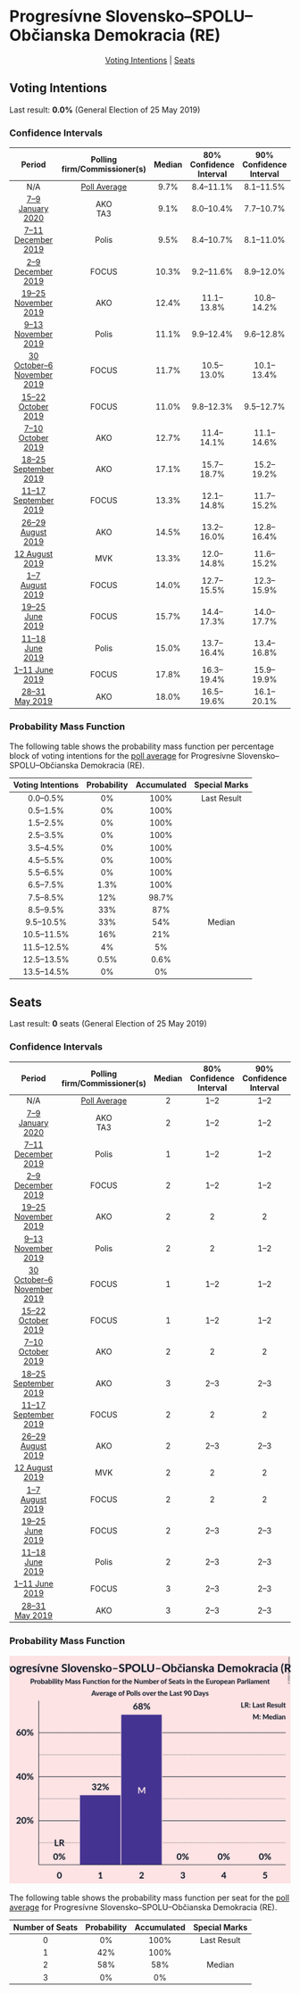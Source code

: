 # Progresívne Slovensko–SPOLU–Občianska Demokracia (RE)

<p align="center"><a href="#voting-intentions">Voting Intentions</a> | <a href="#seats">Seats</a></p>

## Voting Intentions

Last result: **0.0%** (General Election of 25 May 2019)

### Confidence Intervals

| Period     | Polling firm/Commissioner(s) | Median | 80% Confidence Interval | 90% Confidence Interval | 95% Confidence Interval | 99% Confidence Interval |
|:----------:|:----------------:|:-----------:|:-----------------------:|:-----------------------:|:-----------------------:|:-----------------------:|
| N/A | [Poll Average](average.html) | 9.7% | 8.4–11.1% | 8.1–11.5% | 7.8–11.9% | 7.2–12.6% |
| [7–9 January 2020](2020-01-09-AKO.html) | AKO <br> TA3 | 9.1% | 8.0–10.4% | 7.7–10.7% | 7.5–11.1% | 7.0–11.7% |
| [7–11 December 2019](2019-12-11-Polis.html) | Polis | 9.5% | 8.4–10.7% | 8.1–11.0% | 7.9–11.3% | 7.4–11.9% |
| [2–9 December 2019](2019-12-09-FOCUS.html) | FOCUS | 10.3% | 9.2–11.6% | 8.9–12.0% | 8.6–12.4% | 8.1–13.0% |
| [19–25 November 2019](2019-11-25-AKO.html) | AKO | 12.4% | 11.1–13.8% | 10.8–14.2% | 10.5–14.6% | 9.9–15.3% |
| [9–13 November 2019](2019-11-13-Polis.html) | Polis | 11.1% | 9.9–12.4% | 9.6–12.8% | 9.3–13.2% | 8.7–13.8% |
| [30 October–6 November 2019](2019-11-06-FOCUS.html) | FOCUS | 11.7% | 10.5–13.0% | 10.1–13.4% | 9.8–13.8% | 9.3–14.5% |
| [15–22 October 2019](2019-10-22-FOCUS.html) | FOCUS | 11.0% | 9.8–12.3% | 9.5–12.7% | 9.2–13.0% | 8.7–13.7% |
| [7–10 October 2019](2019-10-10-AKO.html) | AKO | 12.7% | 11.4–14.1% | 11.1–14.6% | 10.8–14.9% | 10.2–15.6% |
| [18–25 September 2019](2019-09-25-AKO.html) | AKO | 17.1% | 15.7–18.7% | 15.2–19.2% | 14.9–19.6% | 14.2–20.4% |
| [11–17 September 2019](2019-09-17-FOCUS.html) | FOCUS | 13.3% | 12.1–14.8% | 11.7–15.2% | 11.4–15.6% | 10.8–16.3% |
| [26–29 August 2019](2019-08-29-AKO.html) | AKO | 14.5% | 13.2–16.0% | 12.8–16.4% | 12.5–16.8% | 11.8–17.6% |
| [12 August 2019](2019-08-12-MVK.html) | MVK | 13.3% | 12.0–14.8% | 11.6–15.2% | 11.3–15.5% | 10.7–16.3% |
| [1–7 August 2019](2019-08-07-FOCUS.html) | FOCUS | 14.0% | 12.7–15.5% | 12.3–15.9% | 12.0–16.3% | 11.4–17.0% |
| [19–25 June 2019](2019-06-25-FOCUS.html) | FOCUS | 15.7% | 14.4–17.3% | 14.0–17.7% | 13.6–18.1% | 13.0–18.9% |
| [11–18 June 2019](2019-06-18-Polis.html) | Polis | 15.0% | 13.7–16.4% | 13.4–16.8% | 13.1–17.2% | 12.5–17.9% |
| [1–11 June 2019](2019-06-11-FOCUS.html) | FOCUS | 17.8% | 16.3–19.4% | 15.9–19.9% | 15.6–20.3% | 14.9–21.1% |
| [28–31 May 2019](2019-05-31-AKO.html) | AKO | 18.0% | 16.5–19.6% | 16.1–20.1% | 15.7–20.5% | 15.1–21.3% |

### Probability Mass Function

The following table shows the probability mass function per percentage block of voting intentions for the [poll average](average.html) for Progresívne Slovensko–SPOLU–Občianska Demokracia (RE).

| Voting Intentions | Probability | Accumulated | Special Marks |
|:-----------------:|:-----------:|:-----------:|:-------------:|
| 0.0–0.5% | 0% | 100% | Last Result |
| 0.5–1.5% | 0% | 100% |  |
| 1.5–2.5% | 0% | 100% |  |
| 2.5–3.5% | 0% | 100% |  |
| 3.5–4.5% | 0% | 100% |  |
| 4.5–5.5% | 0% | 100% |  |
| 5.5–6.5% | 0% | 100% |  |
| 6.5–7.5% | 1.3% | 100% |  |
| 7.5–8.5% | 12% | 98.7% |  |
| 8.5–9.5% | 33% | 87% |  |
| 9.5–10.5% | 33% | 54% | Median |
| 10.5–11.5% | 16% | 21% |  |
| 11.5–12.5% | 4% | 5% |  |
| 12.5–13.5% | 0.5% | 0.6% |  |
| 13.5–14.5% | 0% | 0% |  |


## Seats

Last result: **0** seats (General Election of 25 May 2019)

### Confidence Intervals

| Period     | Polling firm/Commissioner(s) | Median | 80% Confidence Interval | 90% Confidence Interval | 95% Confidence Interval | 99% Confidence Interval |
|:----------:|:----------------:|:------:|:-----------------------:|:-----------------------:|:-----------------------:|:-----------------------:|
| N/A | [Poll Average](average.html) | 2 | 1–2 | 1–2 | 1–2 | 1–2 |
| [7–9 January 2020](2020-01-09-AKO.html) | AKO <br> TA3 | 2 | 1–2 | 1–2 | 1–2 | 1–2 |
| [7–11 December 2019](2019-12-11-Polis.html) | Polis | 1 | 1–2 | 1–2 | 1–2 | 1–2 |
| [2–9 December 2019](2019-12-09-FOCUS.html) | FOCUS | 2 | 1–2 | 1–2 | 1–2 | 1–2 |
| [19–25 November 2019](2019-11-25-AKO.html) | AKO | 2 | 2 | 2 | 2 | 2 |
| [9–13 November 2019](2019-11-13-Polis.html) | Polis | 2 | 2 | 1–2 | 1–2 | 1–2 |
| [30 October–6 November 2019](2019-11-06-FOCUS.html) | FOCUS | 1 | 1–2 | 1–2 | 1–2 | 1–2 |
| [15–22 October 2019](2019-10-22-FOCUS.html) | FOCUS | 1 | 1–2 | 1–2 | 1–2 | 1–2 |
| [7–10 October 2019](2019-10-10-AKO.html) | AKO | 2 | 2 | 2 | 1–2 | 1–2 |
| [18–25 September 2019](2019-09-25-AKO.html) | AKO | 3 | 2–3 | 2–3 | 2–3 | 2–3 |
| [11–17 September 2019](2019-09-17-FOCUS.html) | FOCUS | 2 | 2 | 2 | 2 | 1–3 |
| [26–29 August 2019](2019-08-29-AKO.html) | AKO | 2 | 2–3 | 2–3 | 2–3 | 2–3 |
| [12 August 2019](2019-08-12-MVK.html) | MVK | 2 | 2 | 2 | 2–3 | 2–3 |
| [1–7 August 2019](2019-08-07-FOCUS.html) | FOCUS | 2 | 2 | 2 | 2 | 1–3 |
| [19–25 June 2019](2019-06-25-FOCUS.html) | FOCUS | 2 | 2–3 | 2–3 | 2–3 | 2–3 |
| [11–18 June 2019](2019-06-18-Polis.html) | Polis | 2 | 2–3 | 2–3 | 2–3 | 2–3 |
| [1–11 June 2019](2019-06-11-FOCUS.html) | FOCUS | 3 | 2–3 | 2–3 | 2–3 | 2–3 |
| [28–31 May 2019](2019-05-31-AKO.html) | AKO | 3 | 2–3 | 2–3 | 2–3 | 2–3 |

### Probability Mass Function

![Graph with seats probability mass function not yet produced](average-seats-pmf-progresívneslovensko–spolu–občianskademokraciare.png "Seats Probability Mass Function")

The following table shows the probability mass function per seat for the [poll average](average.html) for Progresívne Slovensko–SPOLU–Občianska Demokracia (RE).

| Number of Seats | Probability | Accumulated | Special Marks |
|:---------------:|:-----------:|:-----------:|:-------------:|
| 0 | 0% | 100% | Last Result |
| 1 | 42% | 100% |  |
| 2 | 58% | 58% | Median |
| 3 | 0% | 0% |  |


